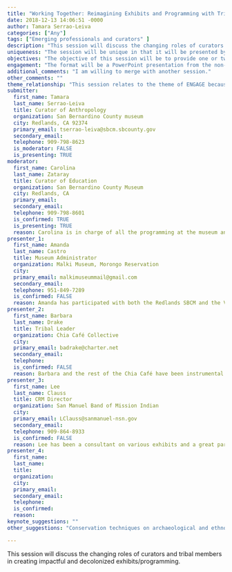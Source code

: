```yaml
---
title: "Working Together: Reimagining Exhibits and Programming with Tribal Representation"
date: 2018-12-13 14:06:51 -0000
author: Tamara Serrao-Leiva
categories: ["Any"]
tags: ["Emerging professionals and curators" ]
description: "This session will discuss the changing roles of curators and tribal members in creating impactful and decolonized exhibits/programming."
uniqueness: "The session will be unique in that it will be presented by two non-native voices and two native American leaders who work closely with tribal members and facilitate their representation in museum spaces."
objectives: "The objective of this session will be to provide one or two possible options for other museums who are struggling to get minority voices in their exhibits and programming."
engagement: "The format will be a PowerPoint presentation from the non-native presenters, and one from the native presenters. This way the audiences gets two perspectives on the same issues. "
additional_comments: "I am willing to merge with another session."
other_comments: ""
theme_relationship: "This session relates to the theme of ENGAGE because our priority is to engage minority groups, especially tribal members, in telling their own stories in their own voices. Not only does the exhibit engage the co-curators, but subsequently will engage the audience because of the first person narratives. "
submitter:
  first_name: Tamara
  last_name: Serrao-Leiva
  title: Curator of Anthropology
  organization: San Bernardino County museum
  city: Redlands, CA 92374
  primary_email: tserrao-leiva@sbcm.sbcounty.gov
  secondary_email:
  telephone: 909-798-8623
  is_moderator: FALSE
  is_presenting: TRUE
moderator:
  first_name: Carolina
  last_name: Zataray
  title: Curator of Education
  organization: San Bernardino County Museum
  city: Redlands, CA
  primary_email:
  secondary_email:
  telephone: 909-798-8601
  is_confirmed: TRUE
  is_presenting: TRUE
  reason: Carolina is in charge of all the programming at the museum and is a valuable outside perspective on tribal representation.
presenter_1:
  first_name: Amanda
  last_name: Castro
  title: Museum Administrator
  organization: Malki Museum, Morongo Reservation
  city:
  primary_email: malkimuseummail@gmail.com
  secondary_email:
  telephone: 951-849-7289
  is_confirmed: FALSE
  reason: Amanda has participated with both the Redlands SBCM and the Victor Valley Museum to bring the world of the Cahuilla Indians to the present. Most recently she led a basketweaving demonstration.
presenter_2:
  first_name: Barbara
  last_name: Drake
  title: Tribal Leader
  organization: Chia Café Collective
  city:
  primary_email: badrake@charter.net
  secondary_email:
  telephone:
  is_confirmed: FALSE
  reason: Barbara and the rest of the Chia Café have been instrumental partners in much of our native American programming here at the SBCM. She most recently has been a voice in our exhibit interpretation and consultant on harvesting techniques for our ethnobotany garden.
presenter_3:
  first_name: Lee
  last_name: Clauss
  title: CRM Director
  organization: San Manuel Band of Mission Indian
  city:
  primary_email: LClauss@sanmanuel-nsn.gov
  secondary_email:
  telephone: 909-864-8933
  is_confirmed: FALSE
  reason: Lee has been a consultant on various exhibits and a great partner for the anthropology department in all things compliance. She would be an incredible voice (and fountain of knowledge) in a standard session.
presenter_4:
  first_name:
  last_name:
  title:
  organization:
  city:
  primary_email:
  secondary_email:
  telephone:
  is_confirmed:
  reason:
keynote_suggestions: ""
other_suggestions: "Conservation techniques on archaeological and ethnographic collections."

---
```

This session will discuss the changing roles of curators and tribal members in creating impactful and decolonized exhibits/programming.
